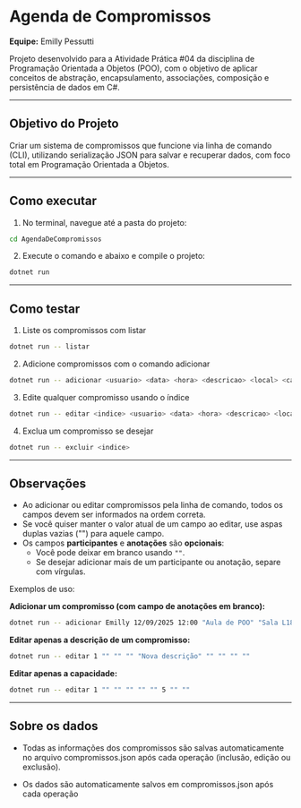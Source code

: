 # Agenda de Compromissos
**Equipe:** Emilly Pessutti

Projeto desenvolvido para a Atividade Prática #04 da disciplina de Programação Orientada a Objetos (POO), com o objetivo de aplicar conceitos de abstração, encapsulamento, associações, composição e persistência de dados em C#.

---

## Objetivo do Projeto

Criar um sistema de compromissos que funcione via linha de comando (CLI), utilizando serialização JSON para salvar e recuperar dados, com foco total em Programação Orientada a Objetos.

---

## Como executar

1. No terminal, navegue até a pasta do projeto:
```bash
cd AgendaDeCompromissos
```
2. Execute o comando e abaixo e compile o projeto:
```bash
dotnet run
```

---

## Como testar

1. Liste os compromissos com listar
```bash
dotnet run -- listar
```

2. Adicione compromissos com o comando adicionar
```bash
dotnet run -- adicionar <usuario> <data> <hora> <descricao> <local> <capacidade> <participantes> <anotacoes>
```

3. Edite qualquer compromisso usando o índice
```bash
dotnet run -- editar <indice> <usuario> <data> <hora> <descricao> <local> <capacidade> <participantes> <anotacoes>
```

4. Exclua um compromisso se desejar
```bash
dotnet run -- excluir <indice>
```

---

## Observações

- Ao adicionar ou editar compromissos pela linha de comando, todos os campos devem ser informados na ordem correta.
- Se você quiser manter o valor atual de um campo ao editar, use aspas duplas vazias ("") para aquele campo.
- Os campos **participantes** e **anotações** são **opcionais**:
  - Você pode deixar em branco usando `""`.
  - Se desejar adicionar mais de um participante ou anotação, separe com vírgulas.

Exemplos de uso:

**Adicionar um compromisso (com campo de anotações em branco):**
```bash
dotnet run -- adicionar Emilly 12/09/2025 12:00 "Aula de POO" "Sala L18" 3 "Daniel,Mariana" ""
```

**Editar apenas a descrição de um compromisso:**
```bash
dotnet run -- editar 1 "" "" "" "Nova descrição" "" "" "" ""
```

**Editar apenas a capacidade:**
```bash
dotnet run -- editar 1 "" "" "" "" "" 5 "" ""
```

---

## Sobre os dados

- Todas as informações dos compromissos são salvas automaticamente no arquivo compromissos.json após cada operação (inclusão, edição ou exclusão).

- Os dados são automaticamente salvos em compromissos.json após cada operação
